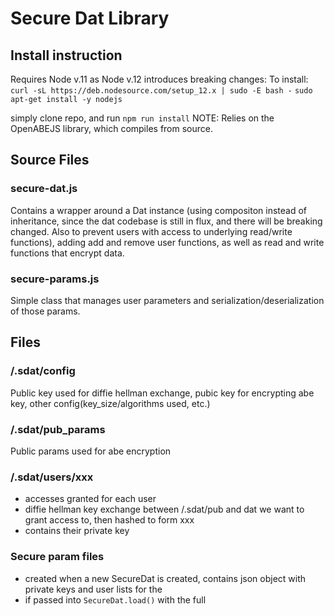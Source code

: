 # Secure Dat Library

## Install instruction
Requires Node v.11 as Node v.12 introduces breaking changes:
To install:
```curl -sL https://deb.nodesource.com/setup_12.x | sudo -E bash -```
```sudo apt-get install -y nodejs```

simply clone repo, and run ```npm run install```
NOTE: Relies on the OpenABEJS library, which compiles from source.

## Source Files
### secure-dat.js
Contains a wrapper around a Dat instance (using compositon instead of inheritance, since the dat codebase is still in flux, and there will be breaking changed. Also to prevent users with access to underlying read/write functions), adding add and remove user functions, as well as read and write functions that encrypt data.

### secure-params.js
Simple class that manages user parameters and serialization/deserialization of those params.


## Files

### /.sdat/config
Public key used for diffie hellman exchange, pubic key for encrypting abe key, other config(key_size/algorithms used, etc.)

### /.sdat/pub_params
Public params used for abe encryption

### /.sdat/users/xxx
- accesses granted for each user
- diffie hellman key exchange between /.sdat/pub and dat we want to grant access to, then hashed to form xxx
- contains their private key

### Secure param files
 - created when a new SecureDat is created, contains json object with private keys and user lists for the
 - if passed into ```SecureDat.load()``` with the full
